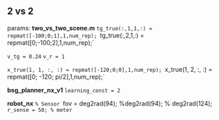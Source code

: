 

## 2 vs 2
params:
**two_vs_two_scene.m**
`tg_true(:,1,1,:) = repmat([-100;0;1],1,num_rep);
`tg_true(:,2,1,:) = repmat([0;-100;2],1,num_rep);`

`v_tg = 0.24`
`v_r = 1`

`x_true(1, 1, :, :) = repmat([-120;0;0],1,num_rep);
`x_true(1, 2, :, :) = repmat([0; -120; pi/2],1,num_rep);`

**bsg_planner_nx_v1**
`learning_const = 2`

**robot_nx**
`% Sensor
`fov = deg2rad(94); %deg2rad(94); % deg2rad(124);
`r_sense = 50; % meter`



